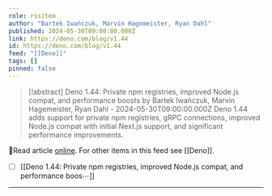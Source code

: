 ```yaml
---
role: rssitem
author: "Bartek Iwańczuk, Marvin Hagemeister, Ryan Dahl"
published: 2024-05-30T09:00:00.000Z
link: https://deno.com/blog/v1.44
id: https://deno.com/blog/v1.44
feed: "[[Deno]]"
tags: []
pinned: false
---
```

> [!abstract] Deno 1.44: Private npm registries, improved Node.js compat, and performance boosts by Bartek Iwańczuk, Marvin Hagemeister, Ryan Dahl - 2024-05-30T09:00:00.000Z
> Deno 1.44 adds support for private npm registries, gRPC connections, improved Node.js compat with initial Next.js support, and significant performance improvements.

🔗Read article [online](https://deno.com/blog/v1.44). For other items in this feed see [[Deno]].

- [ ] [[Deno 1․44꞉ Private npm registries, improved Node․js compat, and performance boos⋯]]
- - -
